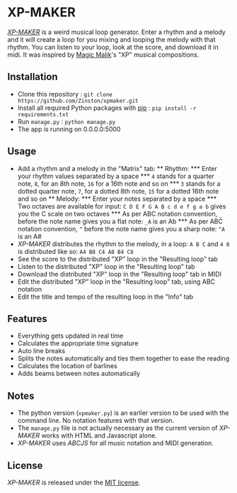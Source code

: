 # XP-MAKER
[_XP-MAKER_](http://www.antoineguenet.com/webdev/xpmaker/) is a weird musical loop generator. Enter a rhythm and a melody and it will create a loop for you mixing and looping the melody with that rhythm. You can listen to your loop, look at the score, and download it in midi. It was inspired by [Magic Malik](http://www.magicmalik.com/repertoire_site/)'s "XP" musical compositions.

## Installation
* Clone this repository : `git clone https://github.com/Zinston/xpmaker.git`
* Install all required Python packages with [pip](https://pypi.python.org/pypi/pip) : `pip install -r requirements.txt`
* Run `manage.py` : `python manage.py`
* The app is running on 0.0.0.0:5000

## Usage
* Add a rhythm and a melody in the "Matrix" tab:
	** Rhythm:
		*** Enter your rhythm values separated by a space
		*** `4` stands for a quarter note, `8`, for an 8th note, `16` for a 16th note and so on
		*** `3` stands for a dotted quarter note, `7`, for a dotted 8th note, `15` for a dotted 16th note and so on
	** Melody:
		*** Enter your notes separated by a space
		*** Two octaves are available for input: `C D E F G A B c d e f g a b` gives you the C scale on two octaves
		*** As per ABC notation convention, `_` before the note name gives you a flat note: `_A` is an Ab
		*** As per ABC notation convention, `^` before the note name gives you a sharp note: `^A` is an A#
* _XP-MAKER_ distributes the rhythm to the melody, in a loop: `A B C` and `4 8` is distributed like so: `A4 B8 C4 A8 B4 C8`
* See the score to the distributed "XP" loop in the "Resulting loop" tab
* Listen to the distributed "XP" loop in the "Resulting loop" tab
* Download the distributed "XP" loop in the "Resulting loop" tab in MIDI
* Edit the distributed "XP" loop in the "Resulting loop" tab, using ABC notation
* Edit the title and tempo of the resulting loop in the "Info" tab

## Features
* Everything gets updated in real time
* Calculates the appropriate time signature
* Auto line breaks
* Splits the notes automatically and ties them together to ease the reading
* Calculates the location of barlines
* Adds beams between notes automatically

## Notes
* The python version (`xpmaker.py`) is an earlier version to be used with the command line. No notation features with that version.
* The `manage.py` file is not actually necessary as the current version of _XP-MAKER_ works with HTML and Javascript alone.
* _XP-MAKER_ uses _ABCJS_ for all music notation and MIDI generation.

## License
_XP-MAKER_ is released under the [MIT license](xpmaker/LICENSE.txt).